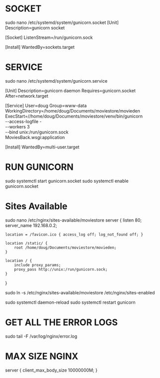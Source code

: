 # SOCKET
sudo nano /etc/systemd/system/gunicorn.socket
[Unit]
Description=gunicorn socket

[Socket]
ListenStream=/run/gunicorn.sock

[Install]
WantedBy=sockets.target


# SERVICE
sudo nano /etc/systemd/system/gunicorn.service

[Unit]
Description=gunicorn daemon
Requires=gunicorn.socket
After=network.target

[Service]
User=doug
Group=www-data
WorkingDirectory=/home/doug/Documents/moviestore/movieden
ExecStart=//home/doug/Documents/moviestore/venv/bin/gunicorn \
          --access-logfile - \
          --workers 3 \
          --bind unix:/run/gunicorn.sock \
          MoviesBack.wsgi:application

[Install]
WantedBy=multi-user.target

# RUN GUNICORN
sudo systemctl start gunicorn.socket
sudo systemctl enable gunicorn.socket

# Sites Available
sudo nano /etc/nginx/sites-available/moviestore
server {
    listen 80;
    server_name 192.168.0.2;

    location = /favicon.ico { access_log off; log_not_found off; }

    location /static/ {
        root /home/doug/Documents/moviestore/movieden;
    }

    location / {
        include proxy_params;
        proxy_pass http://unix:/run/gunicorn.sock;
    }
}

sudo ln -s /etc/nginx/sites-available/moviestore /etc/nginx/sites-enabled

sudo systemctl daemon-reload
sudo systemctl restart gunicorn

# GET ALL THE ERROR LOGS
sudo tail -F /var/log/nginx/error.log


# MAX SIZE NGINX
server {
    client_max_body_size 10000000M;
}